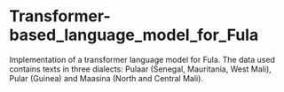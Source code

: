 # Transformer-based_language_model_for_Fula
Implementation of a transformer language model for Fula. The data used contains texts in three dialects: Pulaar (Senegal, Mauritania, West Mali), Pular (Guinea) and Maasina (North and Central Mali).
